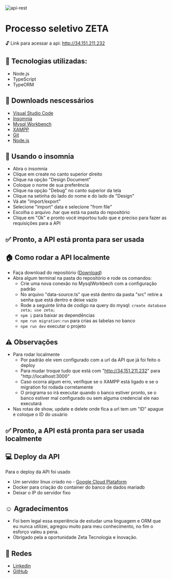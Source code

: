 ![api-rest](https://user-images.githubusercontent.com/96646020/222029250-7e003bc3-d551-40aa-b934-f0d85af9dcb1.png)


# Processo seletivo ZETA
:unlock: Link para acessar a api: http://34.151.211.232
## :open_file_folder: Tecnologias utilizadas:
- Node.js
- TypeScript
- TypeORM

## :hammer: Downloads nescessários
- <a href="https://code.visualstudio.com/download">Visual Studio Code</a>
- <a href="https://insomnia.rest/download">Insomnia</a>
- <a href="https://dev.mysql.com/downloads/workbench/">Mysql Workbench</a>
- <a href="https://www.apachefriends.org/download.html">XAMPP</a>
- <a href="https://git-scm.com/download/win">Git</a>
- <a href="https://nodejs.org/en/">Node.js</a>


## :ledger: Usando o insomnia

- Abra o insomnia
- Clique em create no canto superior direito
- Clique na opção "Design Document"
- Coloque o nome de sua preferência
- Clique na opção "Debug" no canto superior da tela
- Clique na setinha do lado do nome e do lado de "Design"
- Vá ate "import/export"
- Selecione "import" data e selecione "from file"
- Escolha o arquivo .har que está na pasta do repositório
- Clique em "Ok" e pronto você importou tudo que e preciso para fazer as requisições para a API

##

## :white_check_mark: Pronto, a API está pronta para ser usada 


## :house: Como rodar a API localmente

- Faça download do repositório (<a href="https://github.com/Curtixx/zeta-processo-seletivo">Download</a>)
- Abra algum terminal na pasta do repositório e rode os comandos:
  - Crie uma nova conexão no MysqlWorkbech com a configuração padrão
  - No arquivo "data-source.ts" que está dentro da pasta "src" retire a senha que está dentro e deixe vazio
  - Rode a seguinte linha de codígo na query do mysql: `create database zeta; use zeta;`
  - `npm i` para baixar as dependências
  - `npm run migration:run` para crias as tabelas no banco
  - `npm run dev` executar o projeto
  

## :warning: Observações
- Para rodar localmente
  - Por padrão ele vem configurado com a url da API que já foi feito o deploy
  - Para mudar troque tudo que está com "http://34.151.211.232" para "http://localhost:3000"
  - Caso ocorra algum erro, verifique se o XAMPP está ligado e se o migration foi rodada corretamente
  - O programa so irá executar quando o banco estiver pronto, se o banco estiver mal configurado ou sem alguma credencial ele nao executará
- Nas rotas de show, update e delete onde fica a url tem um "ID" apague e coloque o ID do usuário 

##

## :white_check_mark: Pronto, a API está pronta para ser usada localmente

## :computer: Deploy da API
Para o deploy da API foi usado
  - Um servidor linux criado no - <a href="https://cloud.google.com/?utm_source=google&utm_medium=cpc&utm_campaign=latam-BR-all-pt-dr-BKWS-all-all-trial-e-dr-1605194-LUAC0010101&utm_content=text-ad-none-any-DEV_c-CRE_512285710734-ADGP_Hybrid%20%7C%20BKWS%20-%20EXA%20%7C%20Txt%20~%20GCP_General-KWID_43700062788251524-kwd-301173107504&utm_term=KW_google%20cloud%20platform-ST_Google%20Cloud%20Platform&gclid=Cj0KCQiA6fafBhC1ARIsAIJjL8lpKfKSJ0TI3EO_myQIjJpj9zWIVfRijP8b7VkrQxQOVpqtKY6Vh3EaAj8hEALw_wcB&gclsrc=aw.ds&hl=pt-br">Google Cloud Plataform</a>
  - Docker para criação do container do banco de dados mariadb
  - Deixar o IP do servidor fixo
  
## :relaxed: Agradecimentos
- Foi bem legal essa experiência de estudar uma linguagem e ORM que eu nunca utilizei, agregou muito para meu conhecimento, no fim o esforço valeu a pena.
- Obrigado pela a oportunidade Zeta Tecnologia e Inovação.

## :iphone: Redes
- <a href="https://www.linkedin.com/in/henrique-curtis-26325822a/">Linkedin</a>
- <a href="https://github.com/Curtixx">GitHub</a>
